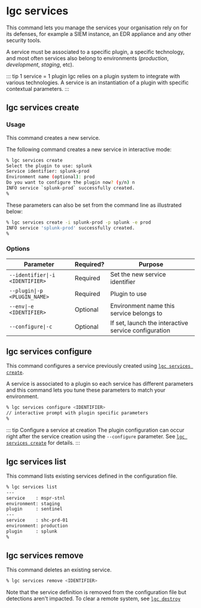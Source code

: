 # lgc services

This command lets you manage the services your organisation rely on for its defenses, for example a SIEM instance, an EDR appliance and any other security tools.

A service must be associated to a specific plugin, a specific technology, and most often services also belong to environments (*production*, *development*, *staging*, etc).

::: tip 1 service = 1 plugin
lgc relies on a plugin system to integrate with various technologies. A service is an instantiation of a plugin with specific contextual parameters.
:::

## lgc services create

### Usage

This command creates a new service.

The following command creates a new service in interactive mode:

```sh
% lgc services create
Select the plugin to use: splunk
Service identifier: splunk-prod
Environment name (optional): prod
Do you want to configure the plugin now? (y/n) n
INFO service `splunk-prod` successfully created.
%
```

These parameters can also be set from the command line as illustrated below:

```sh
% lgc services create -i splunk-prod -p splunk -e prod
INFO service 'splunk-prod' successfully created.
%
```

### Options

| Parameter                       | Required? | Purpose                                              |
| ------------------------------- | --------- | ---------------------------------------------------- |
| `--identifier\|-i <IDENTIFIER>` | Required  | Set the new service identifier                       |
| `--plugin\|-p <PLUGIN_NAME>`    | Required  | Plugin to use                                        |
| `--env\|-e <IDENTIFIER>`        | Optional  | Environment name this service belongs to             |
| `--configure\|-c`               | Optional  | If set, launch the interactive service configuration |

## lgc services configure

This command configures a service previously created using [`lgc services create`](#lgc-services-create).

A service is associated to a plugin so each service has different parameters and this command lets you tune these parameters to match your environment.

```sh
% lgc services configure <IDENTIFIER>
// interactive prompt with plugin specific parameters
%
```

::: tip Configure a service at creation
The plugin configuration can occur right after the service creation using the `--configure` parameter. See [`lgc services create`](#lgc-services-create) for details.
:::

## lgc services list

This command lists existing services defined in the configuration file.

```sh
% lgc services list
---
service    : mspr-stnl
environment: staging
plugin     : sentinel
---
service    : shc-prd-01
environment: production
plugin     : splunk
%
```

## lgc services remove

This command deletes an existing service.

```sh
% lgc services remove <IDENTIFIER>
```

Note that the service definition is removed from the configuration file but detections aren't impacted. To clear a remote system, see [`lgc destroy`](destroy.md)
